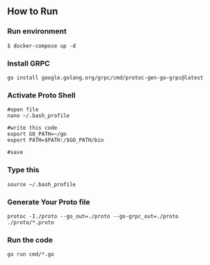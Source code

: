 ## How to Run

### Run environment
```shel
$ docker-compose up -d
```

### Install GRPC
```shel
go install google.golang.org/grpc/cmd/protoc-gen-go-grpc@latest
```

### Activate Proto Shell
```shel
#open file
nano ~/.bash_profile

#write this code
export GO_PATH=~/go
export PATH=$PATH:/$GO_PATH/bin

#save
```

### Type this
```shel
source ~/.bash_profile
```

### Generate Your Proto file
```shel
protoc -I./proto --go_out=./proto --go-grpc_out=./proto ./proto/*.proto
```

### Run the code
```
go run cmd/*.go
```